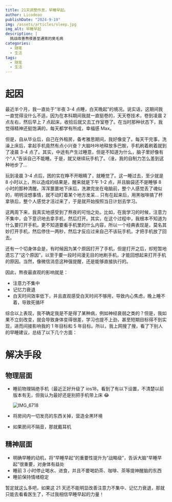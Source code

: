 ```yaml
---
title: 21天调整作息，早睡早起。
author: Licodeao
publishDate: "2024-9-19"
img: /assets/articles/sleep.jpg
img_alt: 早睡早起
description: |
  挑战改善熬夜甚至通宵的臭毛病
categories:
  - 随笔
  - 生活
tags:
  - 随笔
  - 生活
---
```


# 起因

最近半个月，我一直处于“半夜 3-4 点睡，白天晚起”的境况。说实话，这期间我一直觉得没什么不适，因为在本科期间我就一直挺卷的，天天卷技术，卷到凌晨 2 点左右，然后早上 7 点起床，收拾后就又去工作室卷了。在当时那种状态下，我觉得精神还挺饱满的，每天都学有所成，幸福感 Max。

但是，自从毕业后，自己在外租房，备考雅思期间，我好像变了。每天干完事，洗澡上床后，拿起手机竟然有点小兴奋？大脑咔咔地释放多巴胺，手机刷着刷着就到了凌晨 3-4 点了。其实，中途有产生过睡意，但是不知道为什么，脑子里好像有个“人”告诉自己不能睡。于是，就又继续玩手机了。（淦，我的自制力怎么差到这种地步了...

玩到凌晨 3-4 点后，困的实在睁不开眼睛了，就睡觉了。这一睡过去，至少就是 8 小时以上，所以造成的结果是，醒来就是下午 1-2 点，并且脑袋还不是睡够 8 小时的那种清醒。浑浑噩噩地下床后，洗漱完坐在电脑前，整个人感觉丢了魂似的，明明没想事情，就不动盯着某个地方发呆... 只有在起来后，用黑咖啡搞了杯拿铁后，整个人感觉才活过来了，于是就开始按照当日计划去学习。

这两周下来，我真实地感受到了熬夜的可怕之处。比如，在我学习的时候，注意力不集中，会下意识地去拿手机，然后打开。其实，在这个过程中，我根本不知道为什么要打开手机，更不知道要看手机里的什么内容，所以一个经典表现是，莫名其妙打开手机，然后停住一两秒，然后才反应过来自己不该玩手机，才把手机放了回去。

还有一个切身体会是，有时候因为某个原因打开了手机，但是打开之后，却短暂地遗忘了“这个原因”，以至于要一段时间漫无目的地刷手机，才能回想起来打开手机的原因。当然，像微信消息这种强提醒，还是能够直接执行的。

因此，熬夜最直观的影响就是：

- 注意力不集中
- 记忆力衰退
- 白天时间效率低下，并且直观感受白天时间不够用，导致内心焦虑，晚上睡不着，导致死循环

综合以上表现，我不确定我是不是得了某种病，例如神经衰弱之类的？但是，我如果不立刻改变，就会导致身体变得很差，学习也提不上劲，甚至短期目标得不到实现，进而间接影响我的 1 年目标和 5 年目标。所以，我上网搜了搜，看了下别人的早睡建议，总结了以下几个方面：

# 解决手段

## 物理层面

- 睡前物理隔绝手机（最近正好升级了 ios18，看到了有以下设置，不清楚以前版本有无，但我认为最好还是别把手机带上床 😂

  ![IMG_6718](https://typora-licodeao.oss-cn-guangzhou.aliyuncs.com/typoraImg/IMG_6718.jpg)

- 将房间内一切发亮的东西关掉，营造全黑环境

- 如果房间不隔音，那就戴耳机

## 精神层面

- 明确早睡的动机，将“早睡早起”的重要性提升为“战略级”，告诉大脑“早睡早起”很重要，对身体有益处
- 睡前 3 小时停止喝水、进食，并且不要喝奶茶、咖啡、茶等提神醒脑的东西
- 睡前保持情绪稳定

暂定就这么多吧，如果这 21 天还不能明显改善注意力不集中、记忆力衰退，那就只能去看看医生了，不过我相信早睡早起的力量！
